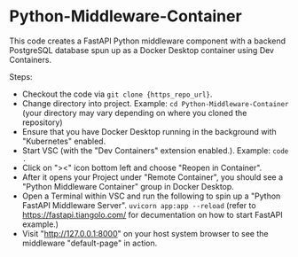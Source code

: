 # Python-Middleware-Container

This code creates a FastAPI Python middleware component with a backend PostgreSQL database spun up as a Docker Desktop container using Dev Containers.

Steps:

- Checkout the code via `git clone {https_repo_url}`.
- Change directory into project. Example: `cd Python-Middleware-Container` (your directory may vary depending on where you cloned the repository)
- Ensure that you have Docker Desktop running in the background with "Kubernetes" enabled.
- Start VSC (with the "Dev Containers" extension enabled.). Example: `code .`
- Click on "><" icon bottom left and choose "Reopen in Container".
- After it opens your Project under "Remote Container", you should see a "Python Middleware Container" group in Docker Desktop.
- Open a Terminal within VSC and run the following to spin up a "Python FastAPI Middleware Server". `uvicorn app:app --reload` (refer to https://fastapi.tiangolo.com/ for decumentation on how to start FastAPI example.)
- Visit "http://127.0.0.1:8000" on your host system browser to see the middleware "default-page" in action.
